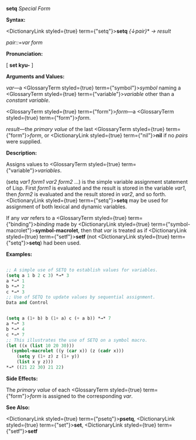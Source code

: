 **setq** *Special Form* 



**Syntax:** 



<DictionaryLink styled={true} term={"setq"}><b>setq</b></DictionaryLink> *\{↓pair\}*\* *→ result* 



*pair::*=*var form* 



**Pronunciation:** 



[ **set kyu-** ] 



**Arguments and Values:** 



*var*—a <GlossaryTerm styled={true} term={"symbol"}><i>symbol</i></GlossaryTerm> naming a <GlossaryTerm styled={true} term={"variable"}><i>variable</i></GlossaryTerm> other than a *constant variable*. 



<GlossaryTerm styled={true} term={"form"}><i>form</i></GlossaryTerm>—a <GlossaryTerm styled={true} term={"form"}><i>form</i></GlossaryTerm>. 



*result*—the *primary value* of the last <GlossaryTerm styled={true} term={"form"}><i>form</i></GlossaryTerm>, or <DictionaryLink styled={true} term={"nil"}><b>nil</b></DictionaryLink> if no *pairs* were supplied. 



**Description:** 



Assigns values to <GlossaryTerm styled={true} term={"variable"}><i>variables</i></GlossaryTerm>. 



(setq *var1 form1 var2 form2* ...) is the simple variable assignment statement of Lisp. First *form1* is evaluated and the result is stored in the variable *var1*, then *form2* is evaluated and the result stored in *var2*, and so forth. <DictionaryLink styled={true} term={"setq"}><b>setq</b></DictionaryLink> may be used for assignment of both lexical and dynamic variables. 



If any *var* refers to a <GlossaryTerm styled={true} term={"binding"}><i>binding</i></GlossaryTerm> made by <DictionaryLink styled={true} term={"symbol-macrolet"}><b>symbol-macrolet</b></DictionaryLink>, then that *var* is treated as if <DictionaryLink styled={true} term={"setf"}><b>setf</b></DictionaryLink> (not <DictionaryLink styled={true} term={"setq"}><b>setq</b></DictionaryLink>) had been used. 



**Examples:**
```lisp

;; A simple use of SETQ to establish values for variables. 
(setq a 1 b 2 c 3) *→* 3 
a *→* 1 
b *→* 2 
c *→* 3 
;; Use of SETQ to update values by sequential assignment. 
Data and Control 


(setq a (1+ b) b (1+ a) c (+ a b)) *→* 7 
a *→* 3 
b *→* 4 
c *→* 7 
;; This illustrates the use of SETQ on a symbol macro. 
(let ((x (list 10 20 30))) 
  (symbol-macrolet ((y (car x)) (z (cadr x))) 
    (setq y (1+ z) z (1+ y)) 
    (list x y z))) 
*→* ((21 22 30) 21 22) 

```
**Side Effects:** 



The *primary value* of each <GlossaryTerm styled={true} term={"form"}><i>form</i></GlossaryTerm> is assigned to the corresponding *var*. 



**See Also:** 



<DictionaryLink styled={true} term={"psetq"}><b>psetq</b></DictionaryLink>, <DictionaryLink styled={true} term={"set"}><b>set</b></DictionaryLink>, <DictionaryLink styled={true} term={"setf"}><b>setf</b></DictionaryLink> 



